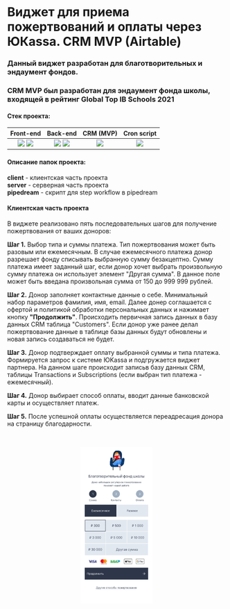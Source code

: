 # Виджет для приема пожертвований и оплаты через ЮКаssа. CRM MVP (Airtable)
### Данный виджет разработан для благотворительных и эндаумент фондов.
### CRM MVP был разработан для эндаумент фонда школы, входящей в рейтинг Global Top IB Schools 2021

#### Стек проекта:

|__Front-end__|__Back-end__|__CRM (MVP)__|__Cron script__|
|:---:|:---:|:---:|:---:|
|![](https://img.shields.io/badge/VuJS-2.6.11-lightgrey) ![](https://img.shields.io/badge/TailwindCSS-1.9.0-lightgrey) |![](https://img.shields.io/badge/NodeJS-14.17.4-lightgrey) ![](https://img.shields.io/badge/Express-4.17.1-lightgrey)|![](https://img.shields.io/badge/Airtable.com-API-blue)|![](https://img.shields.io/badge/Pipedream.com-Platform-yellow)|

#### Описание папок проекта:

__client__ - клиентская часть проекта\
__server__ - серверная часть проекта\
__pipedream__ - скрипт для step workflow в pipedream


#### Клиентская часть проекта

В виджете реализовано пять последовательных шагов для получение пожертвования от ваших доноров:

__Шаг 1.__ Выбор типа и суммы платежа. Тип пожертвования может быть разовым или ежемесячным. В случае ежемесячного платежа донор разрешает фонду списывать выбранную сумму безакцептно. Сумму платежа имеет заданный шаг, если донор хочет выбрать произвольную сумму платежа он использует элемент "Другая сумма". В данное поле может быть введана произвольная сумма от 150 до 999 999 рублей.

__Шаг 2.__ Донор заполняет контактные данные о себе. Минимальный набор параметров фамилия, имя, email. Далее донер соглашается с офертой и политикой обработки персональных данных и нажимает кнопку __"Продолжить"__. Происходить первичная запись данных в базу данных CRM таблица "Customers". Если донор уже ранее делал пожертвование данные в таблице базы данных будут обновлены и новая запись создаваться не будет.

__Шаг 3.__ Донор подтверждает оплату выбранной суммы и типа платежа. Формируется запрос к системе ЮKassa и подгружается виджет партнера. На данном шаге происходит записьв базу данных CRM, таблицы Transactions и Subscriptions (если выбран тип платежа - ежемесячный).

__Шаг 4.__ Донор выбирает способ оплаты, вводит данные банковской карты и осуществляет платеж.

__Шаг 5.__ После успешной оплаты осуществляется переадресация донора на страницу благодарности.

<br />
<p align="center" width="100%">
    <img width="33%" src="./README/fund.gif"> 
</p>
